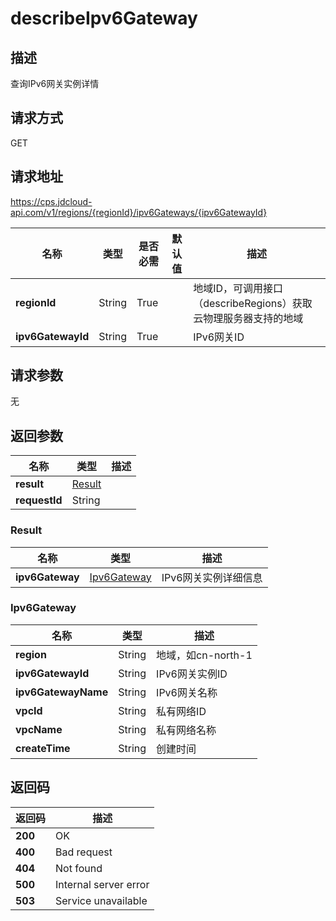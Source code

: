 # describeIpv6Gateway


## 描述
查询IPv6网关实例详情

## 请求方式
GET

## 请求地址
https://cps.jdcloud-api.com/v1/regions/{regionId}/ipv6Gateways/{ipv6GatewayId}

|名称|类型|是否必需|默认值|描述|
|---|---|---|---|---|
|**regionId**|String|True| |地域ID，可调用接口（describeRegions）获取云物理服务器支持的地域|
|**ipv6GatewayId**|String|True| |IPv6网关ID|

## 请求参数
无


## 返回参数
|名称|类型|描述|
|---|---|---|
|**result**|[Result](describeipv6gateway#result)| |
|**requestId**|String| |

### <div id="result">Result</div>
|名称|类型|描述|
|---|---|---|
|**ipv6Gateway**|[Ipv6Gateway](describeipv6gateway#ipv6gateway)|IPv6网关实例详细信息|
### <div id="ipv6gateway">Ipv6Gateway</div>
|名称|类型|描述|
|---|---|---|
|**region**|String|地域，如cn-north-1|
|**ipv6GatewayId**|String|IPv6网关实例ID|
|**ipv6GatewayName**|String|IPv6网关名称|
|**vpcId**|String|私有网络ID|
|**vpcName**|String|私有网络名称|
|**createTime**|String|创建时间|

## 返回码
|返回码|描述|
|---|---|
|**200**|OK|
|**400**|Bad request|
|**404**|Not found|
|**500**|Internal server error|
|**503**|Service unavailable|
